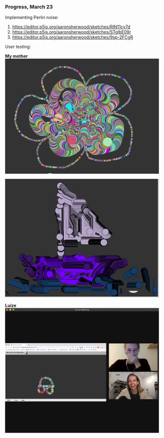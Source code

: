 ### Progress, March 23

Implementing Perlin noise:

1. https://editor.p5js.org/aaronsherwood/sketches/RIN11cy7d
2. https://editor.p5js.org/aaronsherwood/sketches/STglbE09r
3. https://editor.p5js.org/aaronsherwood/sketches/9sp-2FCgR


User testing:

**My mother**
![flower](/media/puke.png)

![boat](/media/laiva.png)


**Luize**
![car](/media/car.png)

